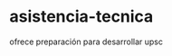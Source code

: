 # asistencia-tecnica
ofrece preparación para desarrollar upsc 
```rememwerday@institutodedesarollodocente.page rememwerday@institutodedesarollodocente.page  Un sitio de entretenimiento, artículos, noticias y más.   Menú +expandidocerrado Inicio Música biografías Historia Jalisco Contact (C)+(Am) = (Dm) Publicado porSONDESONORE23 octubre, 2022Publicado enDesarrollo docente, Música, musicology and total tissue regeneration in musicEtiquetas:10 cosas sobre músicos, Aprendizaje, Datos https://institutodedesarrodocente.wordpress.com/2022/10/23/cam-dm/  <h3 style="text-align: center;">&nbsp;<span data-darkreader-inline-color="" style="--darkreader-inline-color: #d1cdc7; color: #0c343d;">CENTRO DE ENTRETENIMIENTO MUSICAL (educación ramdomex<span style="font-weight: normal;">)</span></span><span data-darkreader-inline-color="" style="--darkreader-inline-color: #ffd246; color: #bf9000; font-weight: normal;">&nbsp;</span></h3><p></p><div class="separator" style="clear: both; text-align: center;">&nbsp; &nbsp; &nbsp;&nbsp;<a href="https://1.bp.blogspot.com/-elJd4ZqXQZ8/YO2QOqliGeI/AAAAAAAAEP4/FJATL9B6su0TiKnzCPbdRyBlyXxp3OWnwCLcBGAsYHQ/s582/fotor_1626174582119.jpg" style="margin-left: 1em; margin-right: 1em;"><img alt="La historia detrás de la música" border="0" data-original-height="328" data-original-width="582" height="113" src="https://1.bp.blogspot.com/-elJd4ZqXQZ8/YO2QOqliGeI/AAAAAAAAEP4/FJATL9B6su0TiKnzCPbdRyBlyXxp3OWnwCLcBGAsYHQ/w200-h113/fotor_1626174582119.jpg" title="Historia y definición de armonía" width="200" /></a><i data-darkreader-inline-color="" style="--darkreader-inline-color: #ffd246; color: #bf9000; text-align: justify;">Pretende liderar una comunidad musical en The Black Ritmosound ®™ global de músicos independientes. Nuestra misión:</i><span data-darkreader-inline-color="" style="--darkreader-inline-color: #ffd246; color: #bf9000; text-align: justify;">&nbsp;</span><span data-darkreader-inline-color="" style="--darkreader-inline-color: #ffd246; color: #bf9000; text-align: justify;">&nbsp; &nbsp; </span><u data-darkreader-inline-color="" style="--darkreader-inline-color: #ffd246; color: #bf9000; text-align: justify;"><i></i></u><span data-darkreader-inline-color="" style="--darkreader-inline-color: #ffd246; color: #bf9000; text-align: justify;">   </span><a class="spreaker-player" data-chapters-image="true" data-cover="https%3A%2F%2Fd3wo5wojvuv7l.cloudfront.net%2Fimages.spreaker.com%2Foriginal%2F9ddb1d68c245b4db0c3a32d6a2f3655c.jpg" data-episode-image-position="right" data-height="350px" data-hide-comments="false" data-hide-download="true" data-hide-likes="false" data-hide-logo="false" data-hide-sharing="false" data-playlist-continuous="true" data-playlist="show" data-resource="episode_id=45993503" data-theme="light" data-width="100%" href="https://www.spreaker.com/episode/45993503" style="text-align: justify;">Escucha "#1. Introducción Harmony By the Black Ritmosound ®™" en Spreaker.</a></div><div class="separator" style="clear: both; text-align: center;"><u data-darkreader-inline-color="" style="--darkreader-inline-color: #ffd246; color: #bf9000; text-align: justify;"><i>Apoyar a los&nbsp;</i>creadores de música</u><i data-darkreader-inline-color="" style="--darkreader-inline-color: #ffd246; color: #bf9000; text-align: justify;"> individuales con respeto y administrar el talento combinado de la tribu para brindar servicios musicales de primer nivel.</i></div><p>&nbsp;</p><blockquote data-darkreader-inline-border-bottom="" data-darkreader-inline-border-left="" data-darkreader-inline-border-right="" data-darkreader-inline-border-top="" style="--darkreader-inline-border-bottom: currentcolor; --darkreader-inline-border-left: currentcolor; --darkreader-inline-border-right: currentcolor; --darkreader-inline-border-top: currentcolor; border: medium none; margin: 0px 0px 0px 40px; padding: 0px;"><blockquote data-darkreader-inline-border-bottom="" data-darkreader-inline-border-left="" data-darkreader-inline-border-right="" data-darkreader-inline-border-top="" style="--darkreader-inline-border-bottom: currentcolor; --darkreader-inline-border-left: currentcolor; --darkreader-inline-border-right: currentcolor; --darkreader-inline-border-top: currentcolor; border: medium none; margin: 0px 0px 0px 40px; padding: 0px;"><h4 style="text-align: left;"><span data-darkreader-inline-color="" style="--darkreader-inline-color: #ffd246; color: #bf9000;"><blockquote><blockquote><blockquote style="text-align: justify;"><i style="font-weight: normal;"></i></blockquote></blockquote></blockquote><i style="font-weight: normal;"></i></span></h4></blockquote></blockquote><p style="text-align: center;">¿Quién está detrás de todo esto?</p><p style="text-align: center;"><span data-darkreader-inline-bgcolor="" data-darkreader-inline-color="" style="--darkreader-inline-bgcolor: #000000; --darkreader-inline-color: #ffd246; background-color: black; color: #bf9000; font-size: x-large;">  </span></p><span><a name="more"></a></span><p style="text-align: center;"><span style="font-family: courier; font-size: large;"><b><br /></b></span></p><p style="text-align: center;"><span style="font-family: courier; font-size: large;"><b>Detrás del ritmo y la percusión Afro</b></span></p><p style="text-align: justify;">La música latina y caribeña ha explotado recientemente en popularidad en los Estados Unidos. Ya sea el último álbum de bachata de Prince Royce, un concierto de reggaetón de Bad Bunny o una banda de salsa local, estos ritmos tropicales han impregnado a la cultura estadounidense. Pero, ¿cuánto sabemos realmente sobre estos géneros musicales? ¿Las voces?, ¿Las historias? ¿El movimiento?, ¿Qué secretos hay? Viajaremos de regreso a donde empezó todo. ¡ÁFRICA! ¿Qué conexión tiene África con América Latina y el Caribe? ¿Cómo han influido las prácticas de esclavitud y religión en la danza y la música latinas? ¿Cuáles influencias africanas podemos ver en los ritmos tropicales modernos?</p><p style="text-align: center;">&nbsp;Todas estas preguntas y más se discutirán en</p><p style="text-align: center;">&nbsp;<b><a href="https://centrodeentretenimientomusical.wordpress.com/author/ramdomex/" rel="nofollow" target="_blank">The Black Ritmosound ®™</a></b></p><p style="text-align: center;"><span style="text-align: justify;"><br /></span></p><p style="text-align: center;"><span style="text-align: justify;">U</span><span style="text-align: justify;">saré el término "Diáspora africana" muchas veces, que se refiere a la colección de comunidades descendientes de africanos subsaharianos nativos.&nbsp;</span></p><p style="text-align: center;"><span style="text-align: justify;">A través de investigaciones y conversaciones con músicos del ámbito grupero reconocidos dentro de la industria, personas afro-diaspóricas y aliados, llegaremos al meollo del problema.&nbsp;</span></p><p style="text-align: center;">¡Pero necesito su ayuda!</p><p style="text-align: justify;">Únanse a mí en este viaje mientras descubrimos esos secretos ocultos en "The Black Ritmosound" y exploremos la historia de las contribuciones de un pueblo olvidado.</p><p style="text-align: justify;">Mientras volamos hacia las profundidades descubiertas de la historia, es posible que experimentemos un pequeño mareo, confusión y turbulencia.  ¡Pero no se asusten!  Estarán al borde de sus asientos, de manera segura, mientras despegamos hacia una tierra muy diversa y hermosa llamada América Latina.&nbsp;</p><p style="text-align: justify;">En esta región musicalmente vibrante llena de ritmo y soul, descubrirán un secreto oculto que casi ha sido borrado de la historia. Pero primero, tenemos que retroceder.  ¡Muy atrás!</p><p style="text-align: justify;">Estamos en la era colonial durante la esclavitud.  ¿Sabían que solo el 6% de los cautivos africanos fueron enviados directamente a América del Norte durante el comercio transatlántico de esclavos?  ¡Descubre lo que pasó con el otro 94% aquí!  ¿Qué diferencia hay entre la experiencia “negra” de las personas en América Latina y la de Estados Unidos?  ¿Qué conexión comparten las personas de la diáspora africana a través de la música y la danza?</p><span><!--more--></span><p style="text-align: center;"><a href="https://anchor.fm/s/649d43c4/podcast/rss" rel="nofollow" target="_blank"></a></p><div class="separator" style="clear: both; text-align: center;"><a href="https://anchor.fm/s/649d43c4/podcast/rss" rel="nofollow" target="_blank"><object class="BLOG_video_class" contentid="4b45aa56f16b95c1" height="266" id="BLOG_video-4b45aa56f16b95c1" width="320"></object></a></div><div style="text-align: center;"><a href="https://anchor.fm/s/649d43c4/podcast/rss" rel="nofollow" target="_blank">Escucha el podcast que tenemos para ti dando clip aquí</a></div><p></p><p style="text-align: center;"><br /></p><p style="text-align: left;"><b><i>Artículos relacionados</i></b>&nbsp;</p><div class="separator" style="clear: both; text-align: center;"><a href="https://1.bp.blogspot.com/-SqGYqyAo2rY/YO2aolupA1I/AAAAAAAAEQA/XRLzqhZ476UAyH01C9NLCND246w8mJsSACLcBGAsYHQ/s1068/nwdn_file_temp_1626161028240.jpg" style="clear: left; float: left; margin-bottom: 1em; margin-right: 1em;">•&nbsp;<img border="0" data-original-height="460" data-original-width="1068" height="86" src="https://1.bp.blogspot.com/-SqGYqyAo2rY/YO2aolupA1I/AAAAAAAAEQA/XRLzqhZ476UAyH01C9NLCND246w8mJsSACLcBGAsYHQ/w200-h86/nwdn_file_temp_1626161028240.jpg" width="200" /></a></div><div style="text-align: left;"><u>*<a href="https://www.institutodedesarrollodocente.page/2021/09/al-tratarse-de-una-onda-longitudinal-la.html" rel="nofollow" target="_blank"><span style="font-size: x-small;">Música en la catedral de México 1600-1750</span></a></u></div><div style="text-align: left;">*<a href="http://ce-edu2xdo.blogspot.com/2021/07/introduccion-la-armonia-musica.html" rel="nofollow" target="_blank"><span style="font-size: x-small;">introducción a la armonía</span></a></div><p style="text-align: left;"><u>*<a href="https://ce-edu2xdo.blogspot.com/2021/07/Entertainment-Center-Music.html" rel="nofollow" target="_blank"><span style="font-size: x-small;">EXODO AFROAMERICANO/Entertainment-Center-Music.html</span></a><br /></u></p><p style="text-align: left;"><b><u>CONTACTO</u></b></p><p style="text-align: left;"><b style="font-style: italic;">Vía Facebook&nbsp;</b><a href="https://facebook.com/rememwerday/" rel="nofollow" target="_blank">Educación Ramdom Oficial</a></p><p style="text-align: left;"><b style="font-style: italic;">Vía Linkdin (personal page)&nbsp;</b><a href="https://www.linkedin.com/mwlite/in/carlos-alberto-" rel="nofollow" target="_blank">Carlos Ibarra</a></p><p style="text-align: left;"><b style="font-style: italic;">Perfil en GitHub&nbsp;</b><a href="https://github.com/rememwerday" rel="nofollow" target="_blank">rememwerday</a>&nbsp;|&nbsp;<a href="https://github.com/Perale57/" rel="nofollow" target="_blank">Perale57</a>&nbsp;</p><p style="text-align: left;"><b><i>Más sobre nosotros</i></b><b style="font-style: italic;">&nbsp;</b><a href="https://lavidadeunmusicoblog.wordpress.com/" rel="nofollow" target="_blank"><i style="font-weight: bold;">@</i>Erlo</a><b style="font-style: italic;">&nbsp;</b></p><p>&nbsp;</p><br /><p><br /></p>
```
